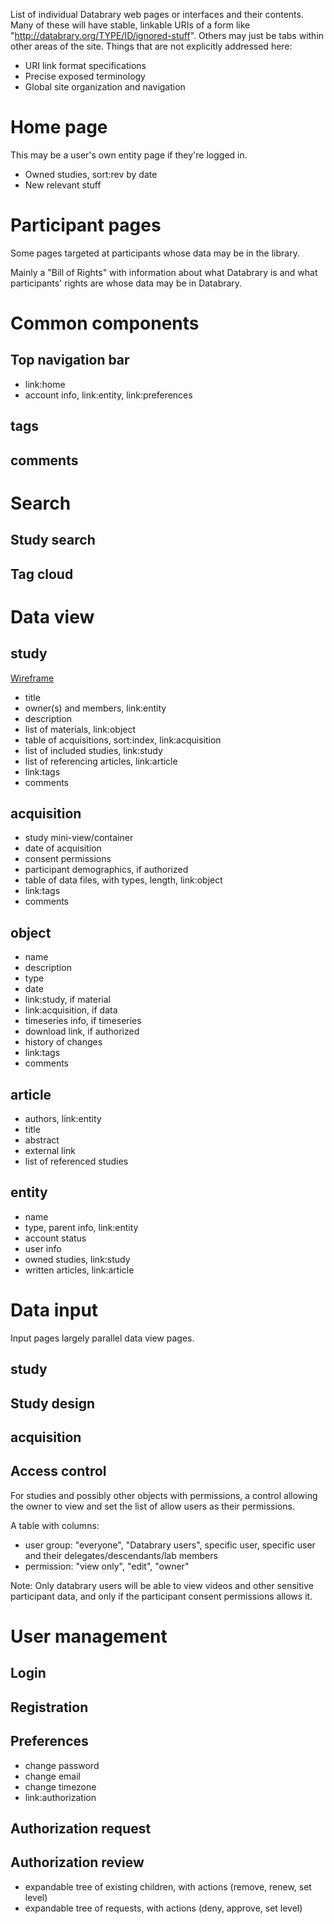 List of individual Databrary web pages or interfaces and their contents.
Many of these will have stable, linkable URIs of a form like "http://databrary.org/TYPE/ID/ignored-stuff".
Others may just be tabs within other areas of the site.
Things that are not explicitly addressed here:
- URI link format specifications
- Precise exposed terminology
- Global site organization and navigation

# Home page

This may be a user's own entity page if they're logged in.

* Owned studies, sort:rev by date
* New relevant stuff

# Participant pages

Some pages targeted at participants whose data may be in the library.

Mainly a "Bill of Rights" with information about what Databrary is and what participants' rights are whose data may be in Databrary.

# Common components

## Top navigation bar

* link:home
* account info, link:entity, link:preferences

## tags

## comments

# Search

## Study search

## Tag cloud

# Data view

## study

[Wireframe](study-public-view.png)

* title
* owner(s) and members, link:entity
* description
* list of materials, link:object
* table of acquisitions, sort:index, link:acquisition
* list of included studies, link:study
* list of referencing articles, link:article
* link:tags
* comments

## acquisition

* study mini-view/container
* date of acquisition
* consent permissions
* participant demographics, if authorized
* table of data files, with types, length, link:object
* link:tags
* comments

## object

* name
* description
* type
* date
* link:study, if material
* link:acquisition, if data
* timeseries info, if timeseries
* download link, if authorized
* history of changes
* link:tags
* comments

## article

* authors, link:entity
* title
* abstract
* external link
* list of referenced studies

## entity

* name
* type, parent info, link:entity
* account status
* user info
* owned studies, link:study
* written articles, link:article

# Data input

Input pages largely parallel data view pages.

## study

## Study design

## acquisition

## Access control

For studies and possibly other objects with permissions,
a control allowing the owner to view and set the list of allow users as their permissions.

A table with columns:
* user group: "everyone", "Databrary users", specific user, specific user and their delegates/descendants/lab members
* permission: "view only", "edit", "owner"

Note: Only databrary users will be able to view videos and other sensitive participant data, and only if the participant consent permissions allows it.

# User management

## Login

## Registration

## Preferences

* change password
* change email
* change timezone
* link:authorization

## Authorization request

## Authorization review

* expandable tree of existing children, with actions (remove, renew, set level)
* expandable tree of requests, with actions (deny, approve, set level)
